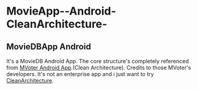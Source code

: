 # MovieApp--Android-CleanArchitecture-
<h2>MovieDBApp Android</h2>

<p>It's a MovieDB Android App. The core structure's completely referenced from <a href="https://github.com/PopStackHack/mVoterAndroid"> MVoter Android App</a>.(Clean Architecture).
Credits to those MVoter's developers. It's not an enterprise app and i just want to try <a href="https://blog.cleancoder.com/uncle-bob/2012/08/13/the-clean-architecture.html">CleanArchitecture</a>.</p>

<p></p>

